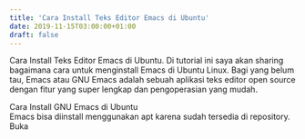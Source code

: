 ```yaml
---
title: 'Cara Install Teks Editor Emacs di Ubuntu'
date: 2019-11-15T03:00:00+01:00
draft: false
---
```


Cara Install Teks Editor Emacs di Ubuntu. Di tutorial ini saya akan sharing bagaimana cara untuk menginstall Emacs di Ubuntu Linux. Bagi yang belum tau, Emacs atau GNU Emacs adalah sebuah aplikasi teks editor open source dengan fitur yang super lengkap dan pengoperasian yang mudah.  
  
Cara Install GNU Emacs di Ubuntu  
Emacs bisa diinstall menggunakan apt karena sudah tersedia di repository. Buka